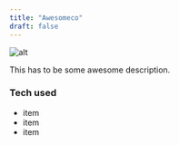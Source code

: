 ```yaml
---
title: "Awesomeco"
draft: false
---
```

![alt]( //via.placeholder.com/640x150 )

This has to be some awesome description.

### Tech used
* item
* item
* item